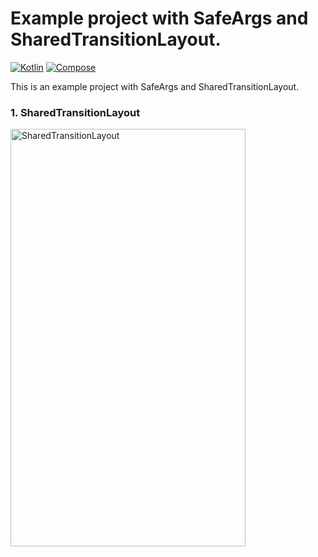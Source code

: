 # Example project with SafeArgs and SharedTransitionLayout.

[![Kotlin](https://img.shields.io/badge/kotlin-1.9.0-7F52FF.svg?logo=kotlin)](http://kotlinlang.org)
[![Compose](https://img.shields.io/badge/compose-1.5.1-4285F4.svg?logo=jetpack-compose)](https://developer.android.com/jetpack/compose)

This is an example project with SafeArgs and SharedTransitionLayout.

### 1. SharedTransitionLayout
<img src="screenshots/shared_transitions.gif" alt="SharedTransitionLayout" width="376" height="668">